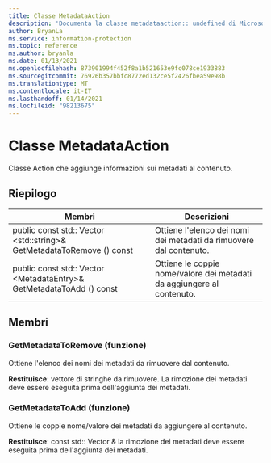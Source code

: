 ```yaml
---
title: Classe MetadataAction
description: 'Documenta la classe metadataaction:: undefined di Microsoft Information Protection (MIP) SDK.'
author: BryanLa
ms.service: information-protection
ms.topic: reference
ms.author: bryanla
ms.date: 01/13/2021
ms.openlocfilehash: 873901994f452f8a1b521653e9fc078ce1933883
ms.sourcegitcommit: 76926b357bbfc8772ed132ce5f2426fbea59e98b
ms.translationtype: MT
ms.contentlocale: it-IT
ms.lasthandoff: 01/14/2021
ms.locfileid: "98213675"
---
```

# <a name="class-metadataaction"></a>Classe MetadataAction 
Classe Action che aggiunge informazioni sui metadati al contenuto.
  
## <a name="summary"></a>Riepilogo
 Membri                        | Descrizioni                                
--------------------------------|---------------------------------------------
public const std:: Vector \<std::string\>& GetMetadataToRemove () const  |  Ottiene l'elenco dei nomi dei metadati da rimuovere dal contenuto.
public const std:: Vector \<MetadataEntry\>& GetMetadataToAdd () const  |  Ottiene le coppie nome/valore dei metadati da aggiungere al contenuto.
  
## <a name="members"></a>Membri
  
### <a name="getmetadatatoremove-function"></a>GetMetadataToRemove (funzione)
Ottiene l'elenco dei nomi dei metadati da rimuovere dal contenuto.

  
**Restituisce**: vettore di stringhe da rimuovere. La rimozione dei metadati deve essere eseguita prima dell'aggiunta dei metadati.
  
### <a name="getmetadatatoadd-function"></a>GetMetadataToAdd (funzione)
Ottiene le coppie nome/valore dei metadati da aggiungere al contenuto.

  
**Restituisce**: const std:: Vector <MetadataEntry>& la rimozione dei metadati deve essere eseguita prima dell'aggiunta dei metadati.